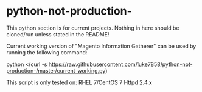 # python-not-production-
This python section is for current projects. Nothing in here should be cloned/run unless stated in the README!




Current working version of "Magento Information Gatherer" can be used by running the following command:








python <(curl -s https://raw.githubusercontent.com/luke7858/python-not-production-/master/current_working.py)

This script is only tested on:
  RHEL 7/CentOS 7
  Httpd 2.4.x
